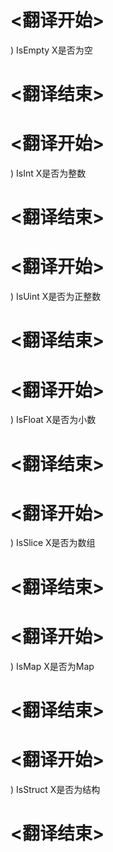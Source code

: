 
# <翻译开始>
) IsEmpty
X是否为空
# <翻译结束>

# <翻译开始>
) IsInt
X是否为整数
# <翻译结束>

# <翻译开始>
) IsUint
X是否为正整数
# <翻译结束>

# <翻译开始>
) IsFloat
X是否为小数
# <翻译结束>

# <翻译开始>
) IsSlice
X是否为数组
# <翻译结束>

# <翻译开始>
) IsMap
X是否为Map
# <翻译结束>

# <翻译开始>
) IsStruct
X是否为结构
# <翻译结束>
